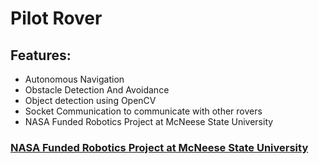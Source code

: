 # Pilot Rover
## Features:
- Autonomous Navigation
- Obstacle Detection And Avoidance
- Object detection using OpenCV
- Socket Communication to communicate with other rovers
- NASA Funded Robotics Project at McNeese State University

### [NASA Funded Robotics Project at McNeese State University]([https://](https://youtu.be/quAcbgUL_YU?si=pWwy3JlLloMW1PF3)https://youtu.be/quAcbgUL_YU?si=pWwy3JlLloMW1PF3)
